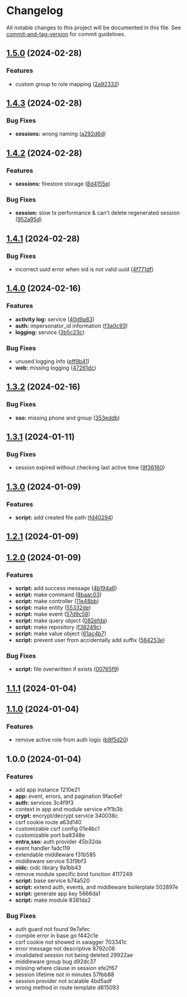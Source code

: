 # Changelog

All notable changes to this project will be documented in this file. See [commit-and-tag-version](https://github.com/absolute-version/commit-and-tag-version) for commit guidelines.

## [1.5.0](https://github.com/dptsi/its-go/compare/v1.4.3...v1.5.0) (2024-02-28)


### Features

* custom group to role mapping ([2a92332](https://github.com/dptsi/its-go/commit/2a92332c6f4c5e299bd7d8216c722ebda9a7a4ad))

## [1.4.3](https://github.com/dptsi/its-go/compare/v1.4.2...v1.4.3) (2024-02-28)


### Bug Fixes

* **sessions:** wrong naming ([a292d6d](https://github.com/dptsi/its-go/commit/a292d6d3db498b3b67dc7768903aa62017669de2))

## [1.4.2](https://github.com/dptsi/its-go/compare/v1.4.1...v1.4.2) (2024-02-28)


### Features

* **sessions:** firestore storage ([8d4155e](https://github.com/dptsi/its-go/commit/8d4155ee7a186ed509e816be3118c8cbcf9f6d99))


### Bug Fixes

* **session:** slow tx performance & can't delete regenerated session ([952a95d](https://github.com/dptsi/its-go/commit/952a95d861a18d072c7e4c02707c5a3e7a3796da))

## [1.4.1](https://github.com/dptsi/its-go/compare/v1.4.0...v1.4.1) (2024-02-28)


### Bug Fixes

* incorrect uuid error when sid is not valid uuid ([4f771df](https://github.com/dptsi/its-go/commit/4f771df8ebc0602febb99d20949614b47dfd30a8))

## [1.4.0](https://github.com/dptsi/its-go/compare/v1.3.2...v1.4.0) (2024-02-16)


### Features

* **activity log:** service ([40d9a83](https://github.com/dptsi/its-go/commit/40d9a8379717f315350e1f705df406aa9b5f9196))
* **auth:** impersonator_id information ([f3a0c93](https://github.com/dptsi/its-go/commit/f3a0c93411d67048097313e306bc8c28d91e9492))
* **logging:** service ([3b5c23c](https://github.com/dptsi/its-go/commit/3b5c23c6a1f1a298e1dd740b70420e1889f715a5))


### Bug Fixes

* unused logging info ([eff9b41](https://github.com/dptsi/its-go/commit/eff9b41a3524bce689ed728442e5f97468b1d146))
* **web:** missing logging ([47261dc](https://github.com/dptsi/its-go/commit/47261dcac37b062b19008d12a44de13483b73550))

## [1.3.2](https://github.com/dptsi/its-go/compare/v1.3.1...v1.3.2) (2024-02-16)


### Bug Fixes

* **sso:** missing phone and group ([353eddb](https://github.com/dptsi/its-go/commit/353eddb1c10ddb666e5ad6b806c1dbae25b73cac))

## [1.3.1](https://github.com/dptsi/its-go/compare/v1.3.0...v1.3.1) (2024-01-11)


### Bug Fixes

* session expired without checking last active time ([9f36160](https://github.com/dptsi/its-go/commit/9f361601b87d929ff51341897fdfc803a1b9364a))

## [1.3.0](https://github.com/dptsi/its-go/compare/v1.2.1...v1.3.0) (2024-01-09)


### Features

* **script:** add created file path ([fd40294](https://github.com/dptsi/its-go/commit/fd40294a386fdf3a02ee44c6eb3537cb3e3a21de))

## [1.2.1](https://github.com/dptsi/its-go/compare/v1.2.0...v1.2.1) (2024-01-09)

## [1.2.0](https://github.com/dptsi/its-go/compare/v1.1.1...v1.2.0) (2024-01-09)


### Features

* **script:** add success message ([4b194a6](https://github.com/dptsi/its-go/commit/4b194a6dc9c6bb6e045a9d9f1e1e50588737a16d))
* **script:** make command ([8baac03](https://github.com/dptsi/its-go/commit/8baac030e861eaef798b9cc1c9a7ef41afb3c521))
* **script:** make controller ([11e48bb](https://github.com/dptsi/its-go/commit/11e48bb064d95938b0b71248b125d46c195963e1))
* **script:** make entity ([55332de](https://github.com/dptsi/its-go/commit/55332deb47d5e147035a575348888e44743f32ca))
* **script:** make event ([57d9c58](https://github.com/dptsi/its-go/commit/57d9c5882d9a3894f69b04cd6f2f194f4946d8e5))
* **script:** make query object ([082efda](https://github.com/dptsi/its-go/commit/082efda8736fc4572cf064d61b1a85c627a93fdf))
* **script:** make repository ([f38249c](https://github.com/dptsi/its-go/commit/f38249cae1eaf5042e68920da14714de36d7ba9d))
* **script:** make value object ([61ac4b7](https://github.com/dptsi/its-go/commit/61ac4b74afb1588442df40855c02c6afa8786156))
* **script:** prevent user from accidentally add suffix ([564253e](https://github.com/dptsi/its-go/commit/564253ecaddcfa1319208d59f6a782f67d996139))


### Bug Fixes

* **script:** file overwritten if exists ([00765f9](https://github.com/dptsi/its-go/commit/00765f9033fe90a9baa8e7fd2873115f641b8292))

## [1.1.1](https://github.com/dptsi/its-go/compare/v1.1.0...v1.1.1) (2024-01-04)

## [1.1.0](https://github.com/dptsi/its-go/compare/v1.0.0...v1.1.0) (2024-01-04)


### Features

* remove active role from auth logic ([b8f5d20](https://github.com/dptsi/its-go/commit/b8f5d20f11bb1da37e7d837f4b3feebb7e832063))

## 1.0.0 (2024-01-04)


### Features

* add app instance 1210e21
* **app:** event, errors, and pagination 9fac6ef
* **auth:** services 3c4f9f3
* context in app and module service e1f1b3b
* **crypt:** encrypt/decrypt service 340038c
* csrf cookie route a63d140
* customizable csrf config 01e4bc1
* customizable port ba8348e
* **entra,sso:** auth provider 45b32da
* event handler fadc119
* extendable middleware f31b585
* middleware service 53f9bf3
* **oidc:** oidc library 9a1bb43
* remove module specific bind function 4117249
* **script:** base service b74a520
* **script:** extend auth, events, and middleware boilerplate 502897e
* **script:** generate app key 5666da1
* **script:** make module 8381da2


### Bug Fixes

* auth guard not found 9e7afec
* compile error in base go f442c1e
* csrf cookie not showed in swagger 703341c
* error message not descriptive 8792c06
* invalidated session not being deleted 29922ae
* middleware group bug d92dc37
* missing where clause in session efe2f67
* session lifetime not in minutes 57fbb88
* session provider not scalable 4bd5adf
* wrong method in route template d815093

